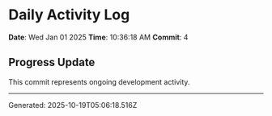 # Daily Activity Log

**Date**: Wed Jan 01 2025
**Time**: 10:36:18 AM
**Commit**: 4

## Progress Update

This commit represents ongoing development activity.

---
Generated: 2025-10-19T05:06:18.516Z
